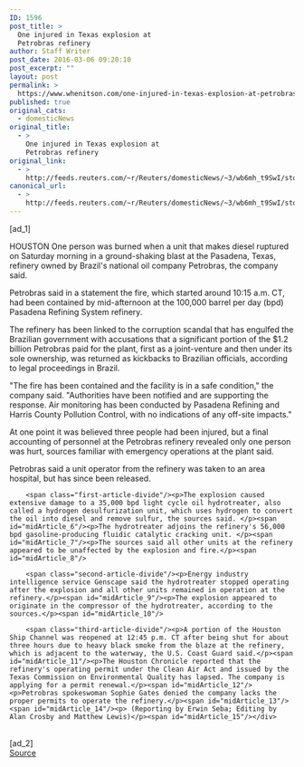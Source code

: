 ```yaml
---
ID: 1596
post_title: >
  One injured in Texas explosion at
  Petrobras refinery
author: Staff Writer
post_date: 2016-03-06 09:20:10
post_excerpt: ""
layout: post
permalink: >
  https://www.whenitson.com/one-injured-in-texas-explosion-at-petrobras-refinery/
published: true
original_cats:
  - domesticNews
original_title:
  - >
    One injured in Texas explosion at
    Petrobras refinery
original_link:
  - >
    http://feeds.reuters.com/~r/Reuters/domesticNews/~3/wb6mh_t9SwI/story01.htm
canonical_url:
  - >
    http://feeds.reuters.com/~r/Reuters/domesticNews/~3/wb6mh_t9SwI/story01.htm
---
```

 [ad_1]
<br><div id="articleText">
<span id="midArticle_start"/>

<span class="focusParagraph" readability="7"><p><span class="articleLocation">HOUSTON</span> One person was burned when a unit that makes diesel ruptured on  Saturday morning in a ground-shaking blast at the Pasadena, Texas, refinery owned by Brazil's national oil company Petrobras, the company said.</p></span><span id="midArticle_0"/><p>Petrobras said in a statement the fire, which started around 10:15 a.m. CT, had been contained by mid-afternoon at the 100,000 barrel per day (bpd) Pasadena Refining System refinery. </p><span id="midArticle_1"/><p>The refinery has been linked to the corruption scandal that has engulfed the Brazilian government with accusations that a significant portion of the $1.2 billion Petrobras paid for the plant, first as a joint-venture and then under its sole ownership, was returned as kickbacks to Brazilian officials, according to legal proceedings in Brazil.    </p><span id="midArticle_2"/><p>"The fire has been contained and the facility is in a safe condition," the company said. "Authorities have been notified and are supporting the response. Air monitoring has been conducted by Pasadena Refining and Harris County Pollution Control, with no indications of any off-site impacts."</p><span id="midArticle_3"/><p>At one point it was believed three people had been injured, but a final accounting of personnel at the Petrobras refinery revealed only one person was hurt, sources familiar with emergency operations at the plant said.</p><span id="midArticle_4"/><p>Petrobras said a unit operator from the refinery was taken to an area hospital, but has since been released.</p><span id="midArticle_5"/>
        
        <span class="first-article-divide"/><p>The explosion caused extensive damage to a 35,000 bpd light cycle oil hydrotreater, also called a hydrogen desulfurization unit, which uses hydrogen to convert the oil into diesel and remove sulfur, the sources said. </p><span id="midArticle_6"/><p>The hydrotreater adjoins the refinery's 56,000 bpd gasoline-producing fluidic catalytic cracking unit. </p><span id="midArticle_7"/><p>The sources said all other units at the refinery appeared to be unaffected by the explosion and fire.</p><span id="midArticle_8"/>
        
        <span class="second-article-divide"/><p>Energy industry intelligence service Genscape said the hydrotreater stopped operating after the explosion and all other units remained in operation at the refinery.</p><span id="midArticle_9"/><p>The explosion appeared to originate in the compressor of the hydrotreater, according to the sources.</p><span id="midArticle_10"/>
        
        <span class="third-article-divide"/><p>A portion of the Houston Ship Channel was reopened at 12:45 p.m. CT after being shut for about three hours due to heavy black smoke from the blaze at the refinery, which is adjacent to the waterway, the U.S. Coast Guard said.</p><span id="midArticle_11"/><p>The Houston Chronicle reported that the refinery's operating permit under the Clean Air Act and issued by the Texas Commission on Environmental Quality has lapsed. The company is applying for a permit renewal.</p><span id="midArticle_12"/><p>Petrobras spokeswoman Sophie Gates denied the company lacks the proper permits to operate the refinery.</p><span id="midArticle_13"/><span id="midArticle_14"/><p> (Reporting by Erwin Seba; Editing by Alan Crosby and Matthew Lewis)</p><span id="midArticle_15"/></div>
<br>[ad_2]
<br><a href="http://feeds.reuters.com/~r/Reuters/domesticNews/~3/wb6mh_t9SwI/story01.htm">Source </a>